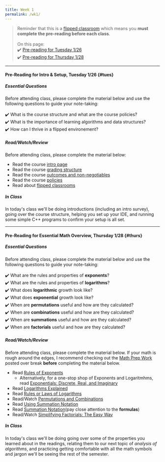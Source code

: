 ```yaml
---
title: Week 1
permalink: /wk1/
---
```


> Reminder that this is a [flipped classroom](/flipped) which means you **must complete the pre-reading before each class**.
<br><br>
On this page:  
✔️ [Pre-reading for Tuesday 1/26](#tues)  
✔️ [Pre-reading for Thursday 1/28](#thurs)

---

#### Pre-Reading for Intro & Setup, Tuesday 1/26 {#tues}

##### Essential Questions
Before attending class, please complete the material below and use the following questions to guide your note-taking:  
<br>
✔️ What is the course structure and what are the course policies?  
✔️ What is the importance of learning algorithms and data structures?  
✔️ How can I thrive in a flipped environement?

##### Read/Watch/Review
Before attending class, please complete the material below:
- Read the course [intro page](/)
- Read the course [grading structure](/grading)
- Read the course [outcomes and non-negotiables](/outcomes-skills)
- Read the course [policies](/policies)
- Read about [flipped classrooms](/flipped)

##### In Class
In today's class we'll be doing introductions (including an intro survey), going over the course structure, helping you set up your IDE, and running some simple C++ programs to confirm your setup is all set.

---

#### Pre-Reading for Essential Math Overview, Thursday 1/28 {#thurs}

##### Essential Questions
Before attending class, please complete the material below and use the following questions to guide your note-taking:  
<br>
✔️ What are the rules and properties of **exponents**?  
✔️ What are the rules and properties of **logarithms**?  
✔️ What does **logarithmic** growth look like?  
✔️ What does **exponential** growth look like?  
✔️ When are **permutations** useful and how are they calculated?  
✔️ When are **combinations** useful and how are they calculated?  
✔️ When are **summations** useful and how are they calculated?  
✔️ When are **factorials** useful and how are they calculated?

##### Read/Watch/Review
Before attending class, please complete the material below. If your math is rough around the edges, I recommend checking out the [Math Prep Work](/prep#math) posted over break **before** completing the material below.
- Read [Rules of Exponents](https://www.chilimath.com/lessons/intermediate-algebra/rules-of-exponents/)
	- Alternatively, for a one-stop shop of Exponents and Logaritmhms, read [Exponentials: Discrete, Real, and Imaginary](https://sites.google.com/site/butwhymath/algebra/eponentials-discrete-real-and-imaginary)
- Read [Logarithms Explained](https://www.chilimath.com/lessons/advanced-algebra/logarithms-explained/)
- Read [Rules or Laws of Logarithms](https://www.chilimath.com/lessons/advanced-algebra/logarithm-rules/)
- Read/Watch [Permutations and Combinations](https://www.mathplanet.com/education/algebra-2/discrete-mathematics-and-probability/permutations-and-combinations)
- Read [Using Summation Notation](https://courses.lumenlearning.com/ivytech-collegealgebra/chapter/using-summation-notation/)
- Read [Summation Notation](https://tutorial.math.lamar.edu/Classes/CalcI/SummationNotation.aspx)(pay close attention to the **formulas**)
- Read/Watch [Simplifying Factorials: The Easy Way](https://medium.com/i-math/simplifying-factorials-the-easy-way-61c221c21b57)

##### In Class
In today's class we'll be doing going over some of the properties you learned about in the readings, relating them to our next topic of *analysis of algorithms*, and practicing getting comfortable with all the math symbols and jargon we'll be seeing the rest of the semester.